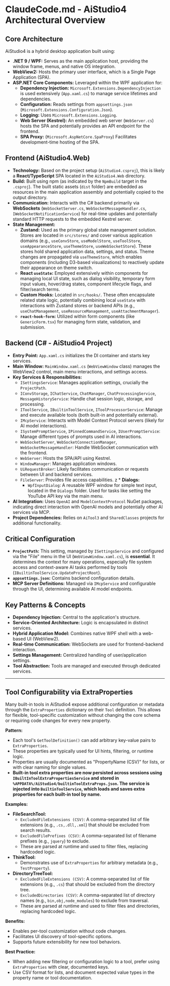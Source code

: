﻿# ClaudeCode.md - AiStudio4 Architectural Overview

## Core Architecture

AiStudio4 is a hybrid desktop application built using:

*   **.NET 9 / WPF:** Serves as the main application host, providing the window frame, menus, and native OS integration.
*   **WebView2:** Hosts the primary user interface, which is a Single Page Application (SPA).
*   **ASP.NET Core Components:** Leveraged within the WPF application for:
    *   **Dependency Injection:** `Microsoft.Extensions.DependencyInjection` is used extensively (`App.xaml.cs`) to manage service lifetimes and dependencies.
    *   **Configuration:** Reads settings from `appsettings.json` (`Microsoft.Extensions.Configuration.Json`).
    *   **Logging:** Uses `Microsoft.Extensions.Logging`.
    *   **Web Server (Kestrel):** An embedded web server (`WebServer.cs`) hosts the SPA and potentially provides an API endpoint for the frontend.
    *   **SPA Proxy:** (`Microsoft.AspNetCore.SpaProxy`) Facilitates development-time hosting of the SPA.

## Frontend (AiStudio4.Web)

*   **Technology:** Based on the project setup (`AiStudio4.csproj`), this is likely a **React/TypeScript** SPA located in the `AiStudio4.Web` directory.
*   **Build:** Built using npm (as indicated by the `NpmBuild` target in the `.csproj`). The built static assets (`dist` folder) are embedded as resources in the main application assembly and potentially copied to the output directory.
*   **Communication:** Interacts with the C# backend primarily via **WebSockets** (`WebSocketServer.cs`, `WebSocketMessageHandler.cs`, `IWebSocketNotificationService`) for real-time updates and potentially standard HTTP requests to the embedded Kestrel server.
*   **State Management:**
    *   **Zustand:** Used as the primary global state management solution. Stores are located in `src/stores/` and cover various application domains (e.g., `useConvStore`, `useModelStore`, `useToolStore`, `useAppearanceStore`, `useThemeStore`, `useWebSocketStore`). These stores hold shared application data, settings, and status. Theme changes are propagated via `useThemeStore`, which enables components (including D3-based visualizations) to reactively update their appearance on theme switch.
    *   **React `useState`:** Employed extensively within components for managing local UI state, such as dialog visibility, temporary form input values, hover/drag states, component lifecycle flags, and filter/search terms.
    *   **Custom Hooks:** Located in `src/hooks/`. These often encapsulate related state logic, potentially combining local `useState` with interactions with Zustand stores or backend APIs (e.g., `useChatManagement`, `useResourceManagement`, `useAttachmentManager`).
    *   **`react-hook-form`:** Utilized within form components (like `GenericForm.tsx`) for managing form state, validation, and submission.

## Backend (C# - AiStudio4 Project)

*   **Entry Point:** `App.xaml.cs` initializes the DI container and starts key services.
*   **Main Window:** `MainWindow.xaml.cs` (`WebViewWindow` class) manages the WebView2 control, main menu interactions, and settings access.
*   **Key Services & Responsibilities:**
    *   `ISettingsService`: Manages application settings, crucially the `ProjectPath`.
    *   `IConvStorage`, `IChatService`, `ChatManager`, `ChatProcessingService`, `MessageHistoryService`: Handle chat session logic, storage, and processing.
    *   `IToolService`, `IBuiltinToolService`, `IToolProcessorService`: Manage and execute available tools (both built-in and potentially external).
    *   `IMcpService`: Interacts with Model Context Protocol servers (likely for AI model interactions).
    *   `ISystemPromptService`, `IPinnedCommandService`, `IUserPromptService`: Manage different types of prompts used in AI interactions.
    *   `WebSocketServer`, `WebSocketConnectionManager`, `WebSocketMessageHandler`: Handle WebSocket communication with the frontend.
    *   `WebServer`: Hosts the SPA/API using Kestrel.
    *   `WindowManager`: Manages application windows.
    *   `UiRequestBroker`: Likely facilitates communication or requests between UI and backend services.
    *   `FileServer`: Provides file access capabilities.
z    *   **Dialogs:**
        *   `WpfInputDialog`: A reusable WPF window for simple text input, located in the `Dialogs` folder. Used for tasks like setting the YouTube API key via the main menu.
*   **AI Integration:** Uses `OpenAI` and `ModelContextProtocol` NuGet packages, indicating direct interaction with OpenAI models and potentially other AI services via MCP.
*   **Project Dependencies:** Relies on `AiTool3` and `SharedClasses` projects for additional functionality.

## Critical Configuration

*   **`ProjectPath`:** This setting, managed by `ISettingsService` and configured via the "File" menu in the UI (`WebViewWindow.xaml.cs`), is **essential**. It determines the context for many operations, especially file system access and context-aware AI tasks performed by tools (`IBuiltinToolService.UpdateProjectRoot`).
*   **`appsettings.json`:** Contains backend configuration details.
*   **MCP Server Definitions:** Managed via `IMcpService` and configurable through the UI, determining available AI model endpoints.

## Key Patterns & Concepts

*   **Dependency Injection:** Central to the application's structure.
*   **Service-Oriented Architecture:** Logic is encapsulated in distinct services.
*   **Hybrid Application Model:** Combines native WPF shell with a web-based UI (WebView2).
*   **Real-time Communication:** WebSockets are used for frontend-backend interaction.
*   **Settings Management:** Centralized handling of user/application settings.
*   **Tool Abstraction:** Tools are managed and executed through dedicated services.

---

## Tool Configurability via ExtraProperties

Many built-in tools in AiStudio4 expose additional configuration or metadata through the `ExtraProperties` dictionary on their `Tool` definition. This allows for flexible, tool-specific customization without changing the core schema or requiring code changes for every new property.

**Pattern:**
- Each tool's `GetToolDefinition()` can add arbitrary key-value pairs to `ExtraProperties`.
- These properties are typically used for UI hints, filtering, or runtime logic.
- Properties are usually documented as "PropertyName (CSV)" for lists, or with clear naming for single values.
- **Built-in tool extra properties are now persisted across sessions using `IBuiltInToolExtraPropertiesService` and stored in `%APPDATA%/AiStudio4/builtinToolExtraProps.json`. The service is injected into `BuiltinToolService`, which loads and saves extra properties for each built-in tool by name.**

**Examples:**

- **FileSearchTool:**
    - `ExcludedFileExtensions (CSV)`: A comma-separated list of file extensions (e.g., `.cs,.dll,.xml`) that should be excluded from search results.
    - `ExcludedFilePrefixes (CSV)`: A comma-separated list of filename prefixes (e.g., `jquery`) to exclude.
    - These are parsed at runtime and used to filter files, replacing hardcoded logic.
- **ThinkTool:**
    - Demonstrates use of `ExtraProperties` for arbitrary metadata (e.g., `TestProperty`).
- **DirectoryTreeTool:**
    - `ExcludedFileExtensions (CSV)`: A comma-separated list of file extensions (e.g., `.cs`) that should be excluded from the directory tree.
    - `ExcludedDirectories (CSV)`: A comma-separated list of directory names (e.g., `bin,obj,node_modules`) to exclude from traversal.
    - These are parsed at runtime and used to filter files and directories, replacing hardcoded logic.

**Benefits:**
- Enables per-tool customization without code changes.
- Facilitates UI discovery of tool-specific options.
- Supports future extensibility for new tool behaviors.

**Best Practice:**
- When adding new filtering or configuration logic to a tool, prefer using `ExtraProperties` with clear, documented keys.
- Use CSV format for lists, and document expected value types in the property name or tool documentation.